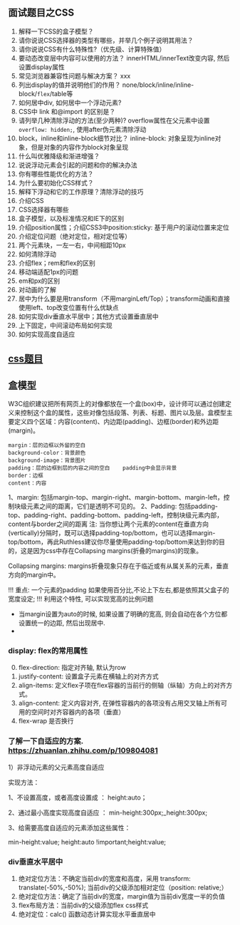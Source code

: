 ## 面试题目之CSS
1. 解释一下CSS的盒子模型？
2. 请你说说CSS选择器的类型有哪些，并举几个例子说明其用法？
3. 请你说说CSS有什么特殊性?（优先级、计算特殊值）
4. 要动态改变层中内容可以使用的方法？ innerHTML/innerText改变内容, 然后设置display属性
5. 常见浏览器兼容性问题与解决方案？ xxx
6. 列出display的值并说明他们的作用？  none/block/inline/inline-block/`flex`/table等
7. 如何居中div, 如何居中一个浮动元素?
8. CSS中 link 和@import 的区别是？
9. 请列举几种清除浮动的方法(至少两种)? overflow属性在父元素中设置`overflow: hidden;`, 使用after伪元素清除浮动
10. block，inline和inline-block细节对比？ inline-block: 对象呈现为inline对象，但是对象的内容作为block对象呈现
11. 什么叫优雅降级和渐进增强？
12. 说说浮动元素会引起的问题和你的解决办法
13. 你有哪些性能优化的方法？
14. 为什么要初始化CSS样式？
15. 解释下浮动和它的工作原理？清除浮动的技巧
16. 介绍CSS
17. CSS选择器有哪些
18. 盒子模型，以及标准情况和IE下的区别
19. 介绍position属性；介绍CSS3中position:sticky: 基于用户的滚动位置来定位
20. 介绍定位问题（绝对定位，相对定位等）
21. 两个元素块，一左一右，中间相距10px
22. 如何清除浮动
23. 介绍flex；rem和flex的区别
24. 移动端适配1px的问题
25. em和px的区别
26. 对动画的了解
27. 居中为什么要是用transform（不用marginLeft/Top）；transform动画和直接使用left、top改变位置有什么优缺点
28. 如何实现div垂直水平居中；其他方式设置垂直居中
29. 上下固定，中间滚动布局如何实现
30. 如何实现高度自适应

## [css题目](https://juejin.cn/post/6936913689115099143)


## 盒模型
W3C组织建议把所有网页上的对像都放在一个盒(box)中，设计师可以通过创建定义来控制这个盒的属性，这些对像包括段落、列表、标题、图片以及层。盒模型主要定义四个区域：内容(content)、内边距(padding)、边框(border)和外边距(margin)。
```
margin：层的边框以外留的空白
background-color：背景颜色
background-image：背景图片
padding：层的边框到层的内容之间的空白    padding中会显示背景
border：边框 
content：内容
```
1、margin: 包括margin-top、margin-right、margin-bottom、margin-left，控制块级元素之间的距离，它们是透明不可见的。
2、Padding: 包括padding-top、padding-right、padding-bottom、padding-left，控制块级元素内部，content与border之间的距离
注: 当你想让两个元素的content在垂直方向(vertically)分隔时，既可以选择padding-top/bottom，也可以选择margin-top/bottom，再此Ruthless建议你尽量使用padding-top/bottom来达到你的目的，这是因为css中存在Collapsing margins(折叠的margins)的现象。

Collapsing margins: margins折叠现象只存在于临近或有从属关系的元素，垂直方向的margin中。

!!! 重点: 一个元素的padding 如果使用百分比,不论上下左右,都是依照其父盒子的宽度设定; !!! 利用这个特性, 可以实现宽高的比例问题
* 当margin设置为auto的时候, 如果设置了明确的宽高, 则会自动在各个方位都设置统一的边距, 然后出现居中.
* 


### display: flex的常用属性
0. flex-direction: 指定对齐轴, 默认为row
1. justify-content: 设置盒子元素在横轴上的对齐方式
2. align-items: 定义flex子项在flex容器的当前行的侧轴（纵轴）方向上的对齐方式。
3. align-content: 定义内容对齐, 在弹性容器内的各项没有占用交叉轴上所有可用的空间时对齐容器内的各项（垂直）
4. flex-wrap 是否换行


### 了解一下自适应的方案. https://zhuanlan.zhihu.com/p/109804081
1）非浮动元素的父元素高度自适应

实现方法：

1、不设置高度，或者高度设置成 ： height:auto；

2、通过最小高度实现高度自适应 ： min-height:300px;_height:300px;

3、给需要高度自适应的元素添加这些属性：

min-height:value; height:auto !important;height:value;

### div垂直水平居中
1. 绝对定位方法：不确定当前div的宽度和高度，采用 transform: translate(-50%,-50%); 当前div的父级添加相对定位（position: relative;）
2. 绝对定位方法：确定了当前div的宽度，margin值为当前div宽度一半的负值
3. flex布局方法：当前div的父级添加flex css样式
4. 绝对定位：calc() 函数动态计算实现水平垂直居中